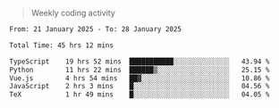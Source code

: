 > Weekly coding activity
<!--START_SECTION:waka-->

```txt
From: 21 January 2025 - To: 28 January 2025

Total Time: 45 hrs 12 mins

TypeScript    19 hrs 52 mins  ███████████░░░░░░░░░░░░░░   43.94 %
Python        11 hrs 22 mins  ██████▒░░░░░░░░░░░░░░░░░░   25.15 %
Vue.js        4 hrs 54 mins   ██▓░░░░░░░░░░░░░░░░░░░░░░   10.86 %
JavaScript    2 hrs 3 mins    █░░░░░░░░░░░░░░░░░░░░░░░░   04.56 %
TeX           1 hr 49 mins    █░░░░░░░░░░░░░░░░░░░░░░░░   04.05 %
```

<!--END_SECTION:waka-->
